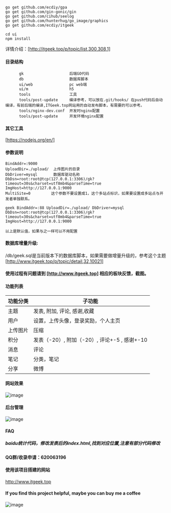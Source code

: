  ```angular2html
go get github.com/ecdiy/gpa
go get github.com/gin-gonic/gin
go get github.com/cihub/seelog
go get github.com/hunterhug/go_image/graphics
go get github.com/ecdiy/itgeek
```
 
 ```angular2html
 cd ui
 npm install
```


详情介绍：[http://itgeek.top/p/topic/list,300,308,1] 


#### 目录结构
```angular2html
      gk                    后端GO代码
      db                    数据库脚本
      ui/web                pc web端
      ui/m                  h5
      tools                 工具    
      tools/post-update     编译参考，可以放在.git/hooks/ 在push代码后自动编译，有前后端的编译,ITGeek.top网站用的自动发布脚本，有需要的可以参考。
      tools/nginx-dev.conf  开发时nginx配置
      tools/post-update     开发环境nginx配置
```

#### 其它工具
[https://nodejs.org/en/]

#### 参数说明
```angular2html
BindAddr=:9000
UploadDir=./upload/  上传图片的目录
DbDriver=mysql       数据库驱动名称
DbDsn=root:root@tcp(127.0.0.1:3306)/gk?timeout=30s&charset=utf8mb4&parseTime=true  
ImgHost=http://127.0.0.1:9000
MultiSite=0         这个参数不要设置成1，这个多站点标识，如果要设置成多站点与开发者单独联系。

geek BindAddr=:88 UploadDir=./upload/ DbDriver=mysql DbDsn=root:root@tcp(127.0.0.1:3306)/gk?timeout=30s&charset=utf8mb4&parseTime=true ImgHost=http://127.0.0.1:9000

以上是默认值，如果与之一样可以不用配置
```

#### 数据库增量升级: 
/db/geek.sql是当前版本下的数据库脚本，如果需要做增量升级的，参考这个主题
[http://www.itgeek.top/p/topic/detail,32,10021]
 
#### 使用过程有问题请到 [http://www.itgeek.top] 相应的板块反馈，截图。

#### 功能列表
|功能分类|子功能|
|-|-|
|主题|发表, 附加, 评论, 感谢,收藏|
|用户|设置，上传头像，登录奖励，个人主页|
|上传图片|压缩|
|积分|发表（-20）, 附加（-20）, 评论+-5 , 感谢+-10|
|消息|评论|
|笔记|分类，笔记|
|分享|微博|



#### 网站效果

![image](https://github.com/ecdiy/itgeek/blob/master/doc/itgeek.gif?raw=true)

#### 后台管理

![image](https://github.com/ecdiy/itgeek/blob/master/doc/admin.gif?raw=true)


#### FAQ
##### baidu统计代码，修改发表后的index.html,找到对应位置,注意有部分代码修改

#### QQ群/收录申请：620063196

#### 使用该项目搭建的网站  
http://www.itgeek.top

#### If you find this project helpful, maybe you can buy me a coffee 
![image](https://github.com/ecdiy/itgeek/blob/master/doc/wxpay.jpg?raw=true)
